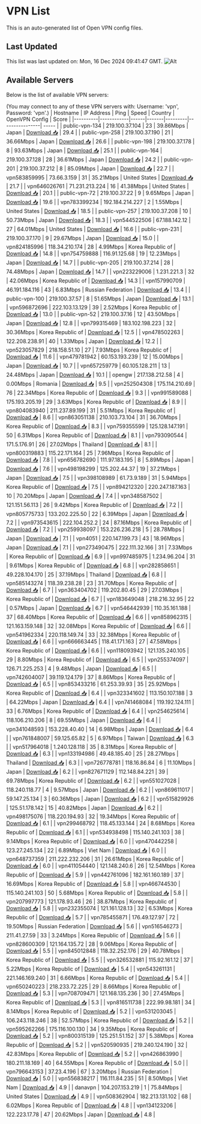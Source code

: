 # VPN List

This is an auto-generated list of Open VPN config files.

## Last Updated

This list was last updated on: Mon, 16 Dec 2024 09:41:47 GMT.
![Alt](https://repobeats.axiom.co/api/embed/186b98318ef1479477931607c1ad7d823f12451f.svg "Repobeats analytics image")

## Available Servers

Below is the list of available VPN servers:

(You may connect to any of these VPN servers with: Username: 'vpn', Password: 'vpn'.)
| Hostname | IP Address | Ping | Speed | Country | OpenVPN Config | Score |
|----------|------------|------|-------|---------|----------------| ----- |
| public-vpn-134 | 219.100.37.104 | 23 | 39.86Mbps | Japan | [Download 📥](./configs/server_0_JP.ovpn) | 29.4 |
| public-vpn-258 | 219.100.37.190 | 21 | 36.66Mbps | Japan | [Download 📥](./configs/server_1_JP.ovpn) | 26.6 |
| public-vpn-198 | 219.100.37.178 | 8 | 93.63Mbps | Japan | [Download 📥](./configs/server_2_JP.ovpn) | 25.1 |
| public-vpn-164 | 219.100.37.128 | 28 | 36.61Mbps | Japan | [Download 📥](./configs/server_3_JP.ovpn) | 24.2 |
| public-vpn-201 | 219.100.37.212 | 8 | 85.09Mbps | Japan | [Download 📥](./configs/server_4_JP.ovpn) | 22.7 |
| vpn583859995 | 73.66.3.159 | 31 | 35.21Mbps | United States | [Download 📥](./configs/server_5_US.ovpn) | 21.7 |
| vpn646026761 | 71.231.213.224 | 16 | 41.38Mbps | United States | [Download 📥](./configs/server_6_US.ovpn) | 20.1 |
| public-vpn-72 | 219.100.37.22 | 9 | 9.65Mbps | Japan | [Download 📥](./configs/server_7_JP.ovpn) | 19.6 |
| vpn783399234 | 192.184.214.227 | 2 | 1.55Mbps | United States | [Download 📥](./configs/server_8_US.ovpn) | 18.5 |
| public-vpn-257 | 219.100.37.208 | 10 | 50.73Mbps | Japan | [Download 📥](./configs/server_9_JP.ovpn) | 18.3 |
| vpn544522506 | 67.188.142.12 | 27 | 64.01Mbps | United States | [Download 📥](./configs/server_10_US.ovpn) | 16.6 |
| public-vpn-231 | 219.100.37.170 | 9 | 29.67Mbps | Japan | [Download 📥](./configs/server_11_JP.ovpn) | 15.0 |
| vpn824185996 | 118.34.210.174 | 28 | 4.99Mbps | Korea Republic of | [Download 📥](./configs/server_12_KR.ovpn) | 14.8 |
| vpn754759888 | 116.91.125.68 | 19 | 12.23Mbps | Japan | [Download 📥](./configs/server_13_JP.ovpn) | 14.7 |
| public-vpn-205 | 219.100.37.214 | 28 | 74.48Mbps | Japan | [Download 📥](./configs/server_14_JP.ovpn) | 14.7 |
| vpn223229006 | 1.231.221.3 | 32 | 42.06Mbps | Korea Republic of | [Download 📥](./configs/server_15_KR.ovpn) | 14.3 |
| vpn157990709 | 46.191.184.116 | 43 | 6.83Mbps | Russian Federation | [Download 📥](./configs/server_16_RU.ovpn) | 13.4 |
| public-vpn-100 | 219.100.37.57 | 8 | 51.65Mbps | Japan | [Download 📥](./configs/server_17_JP.ovpn) | 13.1 |
| vpn596872696 | 222.103.13.129 | 39 | 2.52Mbps | Korea Republic of | [Download 📥](./configs/server_18_KR.ovpn) | 13.0 |
| public-vpn-52 | 219.100.37.16 | 12 | 43.50Mbps | Japan | [Download 📥](./configs/server_19_JP.ovpn) | 12.8 |
| vpn799315469 | 183.102.198.223 | 32 | 30.36Mbps | Korea Republic of | [Download 📥](./configs/server_20_KR.ovpn) | 12.5 |
| vpn478502263 | 122.208.238.91 | 40 | 1.33Mbps | Japan | [Download 📥](./configs/server_21_JP.ovpn) | 12.2 |
| vpn523057829 | 218.158.51.10 | 27 | 7.93Mbps | Korea Republic of | [Download 📥](./configs/server_22_KR.ovpn) | 11.6 |
| vpn479781942 | 60.153.193.239 | 12 | 15.00Mbps | Japan | [Download 📥](./configs/server_23_JP.ovpn) | 10.7 |
| vpn657259779 | 60.105.128.211 | 13 | 24.48Mbps | Japan | [Download 📥](./configs/server_24_JP.ovpn) | 10.1 |
| opengw | 217.138.212.58 | 4 | 0.00Mbps | Romania | [Download 📥](./configs/server_25_RO.ovpn) | 9.5 |
| vpn252504308 | 175.114.210.69 | 76 | 22.34Mbps | Korea Republic of | [Download 📥](./configs/server_26_KR.ovpn) | 9.3 |
| vpn991589088 | 175.193.205.19 | 29 | 3.63Mbps | Korea Republic of | [Download 📥](./configs/server_27_KR.ovpn) | 8.9 |
| vpn804083940 | 211.237.89.199 | 31 | 5.51Mbps | Korea Republic of | [Download 📥](./configs/server_28_KR.ovpn) | 8.6 |
| vpn863051138 | 210.103.73.104 | 31 | 36.70Mbps | Korea Republic of | [Download 📥](./configs/server_29_KR.ovpn) | 8.3 |
| vpn759355599 | 125.128.147.191 | 50 | 6.31Mbps | Korea Republic of | [Download 📥](./configs/server_30_KR.ovpn) | 8.1 |
| vpn793090544 | 171.5.176.91 | 26 | 27.02Mbps | Thailand | [Download 📥](./configs/server_31_TH.ovpn) | 8.1 |
| vpn800319883 | 115.22.171.164 | 25 | 7.96Mbps | Korea Republic of | [Download 📥](./configs/server_32_KR.ovpn) | 7.8 |
| vpn656782690 | 111.97.183.195 | 8 | 5.89Mbps | Japan | [Download 📥](./configs/server_33_JP.ovpn) | 7.6 |
| vpn498198299 | 125.202.44.37 | 19 | 37.21Mbps | Japan | [Download 📥](./configs/server_34_JP.ovpn) | 7.5 |
| vpn398108989 | 61.73.9.189 | 31 | 5.94Mbps | Korea Republic of | [Download 📥](./configs/server_35_KR.ovpn) | 7.5 |
| vpn894212320 | 220.247.187.163 | 10 | 70.20Mbps | Japan | [Download 📥](./configs/server_36_JP.ovpn) | 7.4 |
| vpn348587502 | 121.151.56.113 | 26 | 9.42Mbps | Korea Republic of | [Download 📥](./configs/server_37_KR.ovpn) | 7.2 |
| vpn805775733 | 133.202.225.50 | 22 | 6.39Mbps | Japan | [Download 📥](./configs/server_38_JP.ovpn) | 7.2 |
| vpn973543615 | 222.104.252.2 | 24 | 87.16Mbps | Korea Republic of | [Download 📥](./configs/server_39_KR.ovpn) | 7.2 |
| vpn259938097 | 153.226.236.218 | 5 | 28.78Mbps | Japan | [Download 📥](./configs/server_40_JP.ovpn) | 7.1 |
| vpn4051 | 220.147.199.73 | 43 | 18.96Mbps | Japan | [Download 📥](./configs/server_41_JP.ovpn) | 7.1 |
| vpn273490475 | 222.111.32.166 | 31 | 7.33Mbps | Korea Republic of | [Download 📥](./configs/server_42_KR.ovpn) | 6.9 |
| vpn997485975 | 1.234.96.204 | 31 | 9.61Mbps | Korea Republic of | [Download 📥](./configs/server_43_KR.ovpn) | 6.8 |
| vpn282858651 | 49.228.104.170 | 25 | 37.19Mbps | Thailand | [Download 📥](./configs/server_44_TH.ovpn) | 6.8 |
| vpn585143274 | 118.39.238.28 | 23 | 31.70Mbps | Korea Republic of | [Download 📥](./configs/server_45_KR.ovpn) | 6.7 |
| vpn363404702 | 119.202.80.45 | 29 | 27.03Mbps | Korea Republic of | [Download 📥](./configs/server_46_KR.ovpn) | 6.7 |
| vpn183649048 | 218.216.32.95 | 22 | 0.57Mbps | Japan | [Download 📥](./configs/server_47_JP.ovpn) | 6.7 |
| vpn546442939 | 110.35.161.188 | 37 | 68.40Mbps | Korea Republic of | [Download 📥](./configs/server_48_KR.ovpn) | 6.6 |
| vpn858962315 | 121.163.159.148 | 32 | 32.08Mbps | Korea Republic of | [Download 📥](./configs/server_49_KR.ovpn) | 6.6 |
| vpn541962334 | 220.118.149.74 | 33 | 32.38Mbps | Korea Republic of | [Download 📥](./configs/server_50_KR.ovpn) | 6.6 |
| vpn666663445 | 118.41.171.163 | 27 | 47.58Mbps | Korea Republic of | [Download 📥](./configs/server_51_KR.ovpn) | 6.6 |
| vpn118093942 | 121.135.240.105 | 29 | 8.80Mbps | Korea Republic of | [Download 📥](./configs/server_52_KR.ovpn) | 6.5 |
| vpn255374097 | 126.71.225.253 | 4 | 9.48Mbps | Japan | [Download 📥](./configs/server_53_JP.ovpn) | 6.5 |
| vpn742604007 | 39.119.124.179 | 37 | 8.86Mbps | Korea Republic of | [Download 📥](./configs/server_54_KR.ovpn) | 6.5 |
| vpn853433216 | 61.253.39.93 | 35 | 25.92Mbps | Korea Republic of | [Download 📥](./configs/server_55_KR.ovpn) | 6.4 |
| vpn323341602 | 113.150.107.188 | 3 | 64.22Mbps | Japan | [Download 📥](./configs/server_56_JP.ovpn) | 6.4 |
| vpn741468084 | 119.192.124.111 | 33 | 6.76Mbps | Korea Republic of | [Download 📥](./configs/server_57_KR.ovpn) | 6.4 |
| vpn254625614 | 118.106.210.206 | 8 | 69.55Mbps | Japan | [Download 📥](./configs/server_58_JP.ovpn) | 6.4 |
| vpn341048593 | 153.228.40.40 | 14 | 6.98Mbps | Japan | [Download 📥](./configs/server_59_JP.ovpn) | 6.4 |
| vpn761848007 | 59.125.65.82 | 5 | 6.97Mbps | Taiwan | [Download 📥](./configs/server_60_TW.ovpn) | 6.3 |
| vpn517964018 | 1.240.128.118 | 35 | 8.31Mbps | Korea Republic of | [Download 📥](./configs/server_61_KR.ovpn) | 6.3 |
| vpn133194986 | 49.48.185.40 | 25 | 28.27Mbps | Thailand | [Download 📥](./configs/server_62_TH.ovpn) | 6.3 |
| vpn726778781 | 118.16.86.84 | 6 | 11.10Mbps | Japan | [Download 📥](./configs/server_63_JP.ovpn) | 6.2 |
| vpn827671129 | 112.148.84.221 | 39 | 69.78Mbps | Korea Republic of | [Download 📥](./configs/server_64_KR.ovpn) | 6.2 |
| vpn551027028 | 118.240.118.77 | 4 | 9.57Mbps | Japan | [Download 📥](./configs/server_65_JP.ovpn) | 6.2 |
| vpn869611017 | 59.147.25.134 | 3 | 60.36Mbps | Japan | [Download 📥](./configs/server_66_JP.ovpn) | 6.2 |
| vpn515829926 | 125.51.178.142 | 15 | 40.82Mbps | Japan | [Download 📥](./configs/server_67_JP.ovpn) | 6.2 |
| vpn498175076 | 118.220.194.93 | 32 | 19.34Mbps | Korea Republic of | [Download 📥](./configs/server_68_KR.ovpn) | 6.1 |
| vpn299468792 | 118.45.133.144 | 24 | 8.68Mbps | Korea Republic of | [Download 📥](./configs/server_69_KR.ovpn) | 6.1 |
| vpn534938498 | 115.140.241.103 | 38 | 9.14Mbps | Korea Republic of | [Download 📥](./configs/server_70_KR.ovpn) | 6.0 |
| vpn470442258 | 123.27.245.134 | 22 | 6.89Mbps | Viet Nam | [Download 📥](./configs/server_71_VN.ovpn) | 6.0 |
| vpn648737359 | 211.222.232.206 | 31 | 26.61Mbps | Korea Republic of | [Download 📥](./configs/server_72_KR.ovpn) | 6.0 |
| vpn411054440 | 121.148.240.6 | 26 | 12.54Mbps | Korea Republic of | [Download 📥](./configs/server_73_KR.ovpn) | 5.9 |
| vpn442761096 | 182.161.160.189 | 37 | 16.69Mbps | Korea Republic of | [Download 📥](./configs/server_74_KR.ovpn) | 5.8 |
| vpn466744530 | 115.140.241.103 | 50 | 5.68Mbps | Korea Republic of | [Download 📥](./configs/server_75_KR.ovpn) | 5.8 |
| vpn207997773 | 121.178.93.46 | 26 | 38.87Mbps | Korea Republic of | [Download 📥](./configs/server_76_KR.ovpn) | 5.8 |
| vpn232355074 | 121.161.128.13 | 32 | 6.53Mbps | Korea Republic of | [Download 📥](./configs/server_77_KR.ovpn) | 5.7 |
| vpn785455871 | 176.49.127.97 | 72 | 19.50Mbps | Russian Federation | [Download 📥](./configs/server_78_RU.ovpn) | 5.6 |
| vpn516546273 | 211.41.27.59 | 33 | 3.24Mbps | Korea Republic of | [Download 📥](./configs/server_79_KR.ovpn) | 5.6 |
| vpn828600309 | 121.164.135.72 | 28 | 9.06Mbps | Korea Republic of | [Download 📥](./configs/server_80_KR.ovpn) | 5.5 |
| vpn845012848 | 118.32.252.176 | 29 | 40.78Mbps | Korea Republic of | [Download 📥](./configs/server_81_KR.ovpn) | 5.5 |
| vpn326532881 | 115.92.161.12 | 37 | 5.22Mbps | Korea Republic of | [Download 📥](./configs/server_82_KR.ovpn) | 5.4 |
| vpn543261131 | 221.146.169.240 | 31 | 6.66Mbps | Korea Republic of | [Download 📥](./configs/server_83_KR.ovpn) | 5.4 |
| vpn650240223 | 218.233.72.225 | 29 | 8.66Mbps | Korea Republic of | [Download 📥](./configs/server_84_KR.ovpn) | 5.3 |
| vpn708709471 | 121.168.135.236 | 30 | 27.45Mbps | Korea Republic of | [Download 📥](./configs/server_85_KR.ovpn) | 5.3 |
| vpn816511738 | 222.99.98.181 | 34 | 8.14Mbps | Korea Republic of | [Download 📥](./configs/server_86_KR.ovpn) | 5.2 |
| vpn531203045 | 106.243.118.246 | 38 | 52.57Mbps | Korea Republic of | [Download 📥](./configs/server_87_KR.ovpn) | 5.2 |
| vpn595262266 | 175.116.100.130 | 34 | 9.35Mbps | Korea Republic of | [Download 📥](./configs/server_88_KR.ovpn) | 5.2 |
| vpn800315139 | 125.251.51.152 | 37 | 5.38Mbps | Korea Republic of | [Download 📥](./configs/server_89_KR.ovpn) | 5.2 |
| vpn520590935 | 219.240.124.190 | 32 | 42.83Mbps | Korea Republic of | [Download 📥](./configs/server_90_KR.ovpn) | 5.2 |
| vpn426863990 | 180.211.18.169 | 40 | 64.55Mbps | Korea Republic of | [Download 📥](./configs/server_91_KR.ovpn) | 5.0 |
| vpn796643153 | 37.23.4.196 | 67 | 3.20Mbps | Russian Federation | [Download 📥](./configs/server_92_RU.ovpn) | 5.0 |
| vpn556838217 | 116.111.84.235 | 51 | 8.50Mbps | Viet Nam | [Download 📥](./configs/server_93_VN.ovpn) | 4.9 |
| danavpn | 104.207.153.219 | 1 | 75.84Mbps | United States | [Download 📥](./configs/server_94_US.ovpn) | 4.9 |
| vpn508362904 | 182.213.131.102 | 68 | 6.02Mbps | Korea Republic of | [Download 📥](./configs/server_95_KR.ovpn) | 4.8 |
| vpn134123206 | 122.223.17.78 | 47 | 20.62Mbps | Japan | [Download 📥](./configs/server_96_JP.ovpn) | 4.8 |
